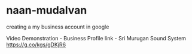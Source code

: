 # naan-mudalvan
creating a my business account in google


Video Demonstration - 
Business Profile link - Sri Murugan Sound System 
                        https://g.co/kgs/gDKjR6
